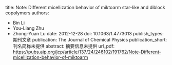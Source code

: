 title: Note: Different micellization behavior of miktoarm star-like and diblock copolymers
authors:
- Bin Li
- You-Liang Zhu
- Zhong-Yuan Lu
date: 2012-12-28
doi: 10.1063/1.4773013
publish_types: 期刊文章
publication: The Journal of Chemical Physics
publication_short: 刊名简称未提供
abstract: 摘要信息未提供
url_pdf: https://pubs.aip.org/jcp/article/137/24/246102/191762/Note-Different-micellization-behavior-of-miktoarm
